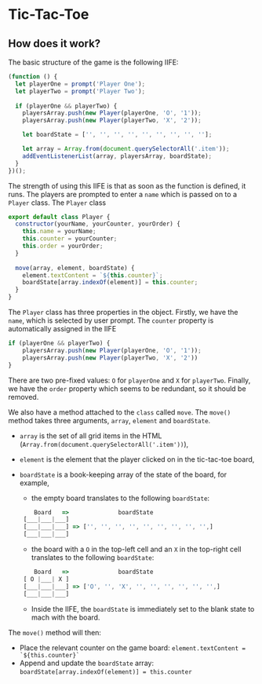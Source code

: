 # Tic-Tac-Toe
## How does it work?
The basic structure of the game is the following IIFE:

```js
(function () {
  let playerOne = prompt('Player One');
  let playerTwo = prompt('Player Two');
  
  if (playerOne && playerTwo) {
    playersArray.push(new Player(playerOne, 'O', '1'));
    playersArray.push(new Player(playerTwo, 'X', '2'));

    let boardState = ['', '', '', '', '', '', '', '', ''];

    let array = Array.from(document.querySelectorAll('.item'));
    addEventListenerList(array, playersArray, boardState);
  }
})();
```
The strength of using this IIFE is that as soon as the function is defined, it runs. The players are prompted to enter a `name` which is passed on to a `Player` class. The `Player` class
```js
export default class Player {
  constructor(yourName, yourCounter, yourOrder) {
    this.name = yourName;
    this.counter = yourCounter;
    this.order = yourOrder;
  }
 
  move(array, element, boardState) {
    element.textContent = `${this.counter}`;
    boardState[array.indexOf(element)] = this.counter;
  }
}
```
The `Player` class has three properties in the object. Firstly, we have the `name`, which is selected by user prompt. The `counter` property is automatically assigned in the IIFE
```js
if (playerOne && playerTwo) {
    playersArray.push(new Player(playerOne, 'O', '1'));
    playersArray.push(new Player(playerTwo, 'X', '2'))
}
```
There are two pre-fixed values: `O` for `playerOne` and `X` for `playerTwo`. Finally, we have the `order` property which seems to be redundant, so it should be removed. 

We also have a method attached to the `class` called `move`. The `move()` method takes three arguments, `array`, `element` and `boardState`. 
- `array` is the set of all grid items in the HTML (`Array.from(document.querySelectorAll('.item'))`),
- `element` is the element that the player clicked on in the tic-tac-toe board,
- `boardState` is a book-keeping array of the state of the board, for example,
  - the empty board translates to the following  `boardState`:
  ```js
      Board   =>              boardState
   [___|___|___]
   [___|___|___] => ['', '', '', '', '', '', '', '', '',]
   [___|___|___]
  ```
     
  -  the board with a `O` in the top-left cell and an `X` in the top-right cell translates to the following `boardState`:
  ```js
      Board   =>              boardState
   [ O |___| X ]
   [___|___|___] => ['O', '', 'X', '', '', '', '', '', '',]
   [___|___|___]
  ```
  - Inside the IIFE, the `boardState` is immediately set to the blank state to mach with the board.

The `move()` method will then:
- Place the relevant counter on the game board: ``element.textContent = `${this.counter}` ``
- Append and update the `boardState` array: `boardState[array.indexOf(element)] = this.counter`
